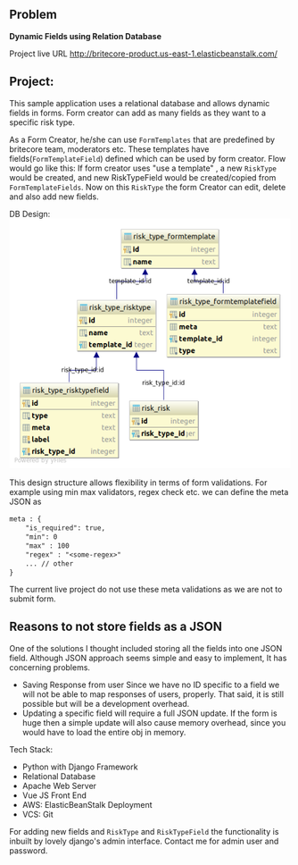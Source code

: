 Problem
-------
**Dynamic Fields using Relation Database**

Project live URL  http://britecore-product.us-east-1.elasticbeanstalk.com/


Project:
--------
This sample application uses a relational database and allows dynamic fields in forms. Form creator can add as many fields as they want to a specific risk type.

As a Form Creator, he/she can use `FormTemplates` that are predefined by britecore team, moderators etc. These templates have fields(`FormTemplateField`) defined which can be used by form creator. 
Flow would go like this:  If form creator uses "use a template" , a new `RiskType` would be created, and new RiskTypeField would be created/copied from `FormTemplateFields`.
Now on this `RiskType` the form Creator can edit, delete and also add new fields. 

DB Design: 
![DB design](https://github.com/scripterkaran/britecore-product-development/blob/master/diagram.png)



This design structure allows flexibility in terms of form validations. 
For example using min max validators, regex check etc. 
we can define the meta JSON as

    meta : {
	    "is_required": true,
	    "min": 0
	    "max" : 100
	    "regex" : "<some-regex>"
	    ... // other 
    }

The current live project do not use these meta validations as we are not to submit form.


Reasons to not store fields as a JSON
-------------------------------------
One of the solutions I thought included storing all the fields into one JSON field.
Although JSON approach seems simple and easy to implement, It has concerning problems.

 - Saving Response from user 
 Since we have no ID specific to a field we will not be able to map responses of users, properly. That said, it is still possible but will be a development overhead. 
 - Updating a specific field will require a full JSON update.
 If the form is huge then a simple update will also cause memory overhead, since you would have to load the entire obj in memory.
 

Tech Stack:

 - Python with Django Framework
 - Relational Database 
 - Apache Web Server
 - Vue JS Front End
 - AWS: ElasticBeanStalk Deployment
 - VCS: Git


For adding new fields and `RiskType` and `RiskTypeField` the functionality is inbuilt by lovely django's admin interface.
Contact me for admin user and password.



